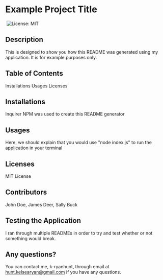 
# Example Project Title
​
![License: MIT](https://img.shields.io/badge/License-MIT-yellow.svg)
​
## Description
This is designed to show you how this README was generated using my application. It is for example purposes only. 
​
​
## Table of Contents
Installations
Usages
Licenses
​
​
## Installations
Inquirer NPM was used to create this README generator 
​
​
## Usages
Here, we should explain that you would use "node index.js" to run the application in your terminal 
​
​
## Licenses
MIT License 
​
​
## Contributors
John Doe, James Deer, Sally Buck 
​
​
## Testing the Application
I ran through multiple READMEs in order to try and test whether or not something would break. 
​
​
## Any questions?
You can contact me, k-ryanhunt, through email at hunt.kelsearyan@gmail.com if you have any questions.